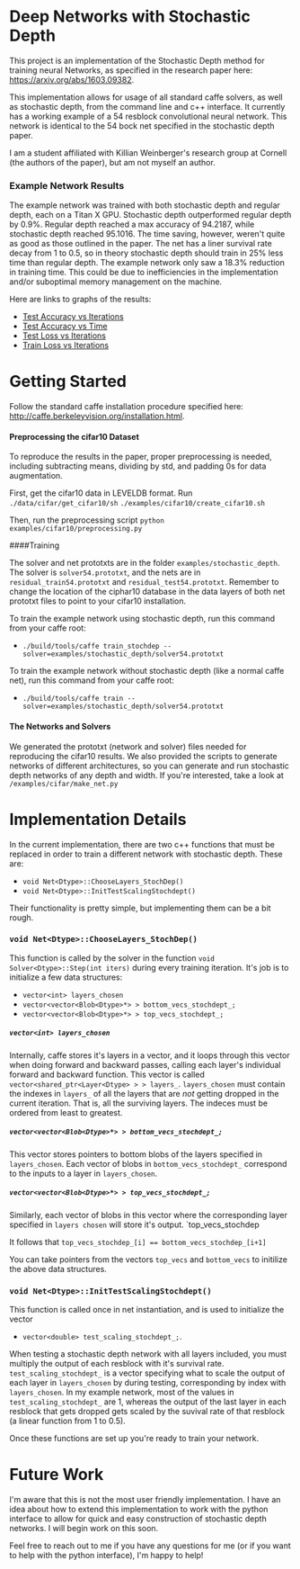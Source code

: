# Deep Networks with Stochastic Depth

This project is an implementation of the Stochastic Depth method for training neural Networks, as specified in the research paper
here: https://arxiv.org/abs/1603.09382. 

This implementation allows for usage of all standard caffe solvers, as well as stochastic depth, from the command line and c++ interface. It currently has a working example of a 54 resblock convolutional neural network. This network is identical to the 54 bock net specified in the stochastic depth paper.

I am a student affiliated with Killian Weinberger's research group at Cornell (the authors of the paper), but am not myself an author.


### Example Network Results
The example network was trained with both stochastic depth and regular depth, each on a Titan X GPU. Stochastic depth outperformed regular depth by 0.9%. Regular depth reached a max accuracy of 94.2187, while stochastic depth reached 95.1016. The time saving, however, weren't quite as good as those outlined in the paper. The net has a liner survival rate decay from 1 to 0.5, so in theory stochastic depth should train in 25% less time than regular depth. The example network only saw a 18.3% reduction in training time. This could be due to inefficiencies in the implementation and/or suboptimal memory management on the machine.

Here are links to graphs of the results:
- [Test Accuracy vs Iterations](results/graphs/test_accuracy.png)
- [Test Accuracy vs Time](results/graphs/test_accuracy_vstime.png)
- [Test Loss vs Iterations](results/graphs/test_loss.png)
- [Train Loss vs Iterations](results/graphs/train_loss.png)

# Getting Started

Follow the standard caffe installation procedure specified here: http://caffe.berkeleyvision.org/installation.html. 

#### Preprocessing the cifar10 Dataset

To reproduce the results in the paper, proper preprocessing is needed, including subtracting means, dividing by std, and padding 0s for data augmentation. 

First, get the cifar10 data in LEVELDB format. Run
`./data/cifar/get_cifar10/sh`
`./examples/cifar10/create_cifar10.sh`

Then, run the preprocessing script
`python examples/cifar10/preprocessing.py`

####Training

The solver and net prototxts are in the folder `examples/stochastic_depth`. The solver is `solver54.prototxt`, and the nets are in `residual_train54.prototxt` and `residual_test54.prototxt`. Remember to change the location of the ciphar10 database in the data layers of both net prototxt files to point to your cifar10 installation.

To train the example network using stochastic depth, run this command from your caffe root: 
- `./build/tools/caffe train_stochdep --solver=examples/stochastic_depth/solver54.prototxt` 

To train the example network without stochastic depth (like a normal caffe net), run this command from your caffe root: 
- `./build/tools/caffe train --solver=examples/stochastic_depth/solver54.prototxt` 

#### The Networks and Solvers
We generated the prototxt (network and solver) files needed for reproducing the cifar10 results. We also provided the scripts to generate networks of different architectures, so you can generate and run stochastic depth networks of any depth and width. If you're interested, take a look at 
`/examples/cifar/make_net.py`


# Implementation Details

In the current implementation, there are two c++ functions that must be replaced in order to train a different network with stochastic depth. These are:
- `void Net<Dtype>::ChooseLayers_StochDep()`
- `void Net<Dtype>::InitTestScalingStochdept()`

Their functionality is pretty simple, but implementing them can be a bit rough.

### `void Net<Dtype>::ChooseLayers_StochDep()`

This function is called by the solver in the function `void Solver<Dtype>::Step(int iters)` during every training iteration. It's job is to initialize a few data structures: 

- `vector<int> layers_chosen`  
- `vector<vector<Blob<Dtype>*> > bottom_vecs_stochdept_;`
- `vector<vector<Blob<Dtype>*> > top_vecs_stochdept_;`

##### `vector<int> layers_chosen` 
Internally, caffe stores it's layers in a vector, and it loops through this vector when doing forward and backward passes, calling each layer's individual forward and backward function. This vector is called ` vector<shared_ptr<Layer<Dtype> > > layers_`. `layers_chosen` must contain the indexes in `layers_` of all the layers that are *not* getting dropped in the current iteration. That is, all the surviving layers. The indeces must be ordered from least to greatest.

##### `vector<vector<Blob<Dtype>*> > bottom_vecs_stochdept_;`
This vector stores pointers to bottom blobs of the layers specified in  `layers_chosen`. Each vector of blobs in `bottom_vecs_stochdept_` correspond to the inputs to a layer in `layers_chosen`. 

##### `vector<vector<Blob<Dtype>*> > top_vecs_stochdept_;`
Similarly, each vector of blobs in this vector where the corresponding layer specified in `layers chosen` will store it's output. `top_vecs_stochdep

It follows that  `top_vecs_stochdep_[i] == bottom_vecs_stochdep_[i+1]`

You can take pointers from the vectors `top_vecs` and `bottom_vecs` to initilize the above data structures.



### `void Net<Dtype>::InitTestScalingStochdept()`
This function is called once in net instantiation, and is used to initialize the vector 
- `vector<double> test_scaling_stochdept_;`. 

When testing a stochastic depth network with all layers included, you must multiply the output of each resblock with it's survival rate. `test_scaling_stochdept_` is a vector specifying what to scale the output of each layer in `layers_chosen` by during testing, corresponding by index with `layers_chosen`. In my example network, most of the values in `test_scaling_stochdept_` are 1, whereas the output of the last layer in each resblock that gets dropped gets scaled by the suvival rate of that resblock (a linear function from 1 to 0.5).

Once these functions are set up you're ready to train your network.

# Future Work
I'm aware that this is not the most user friendly implementation. I have an idea about how to extend this implementation to work with the python interface to allow for quick and easy construction of stochastic depth networks. I will begin work on this soon. 

Feel free to reach out to me if you have any questions for me (or if you want to help with the python interface), I'm happy to help! 
